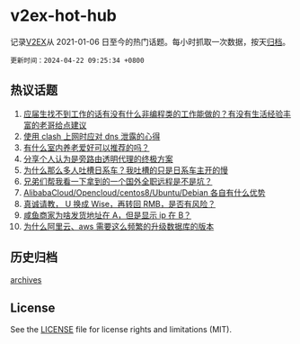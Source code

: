 # v2ex-hot-hub

 记录[V2EX](https://www.v2ex.com/)从 2021-01-06 日至今的热门话题。每小时抓取一次数据，按天[归档](archives)。

`更新时间：2024-04-22 09:25:34 +0800`

## 热议话题

1. [应届生找不到工作的话有没有什么非编程类的工作能做的？有没有生活经验丰富的老哥给点建议](https://www.v2ex.com/t/1034320)
1. [使用 clash 上网时应对 dns 泄露的心得](https://www.v2ex.com/t/1034325)
1. [有什么室内养老爱好可以推荐的吗？](https://www.v2ex.com/t/1034413)
1. [分享个人认为是旁路由透明代理的终极方案](https://www.v2ex.com/t/1034317)
1. [为什么那么多人吐槽日系车？我吐槽的只是日系车主开的慢](https://www.v2ex.com/t/1034465)
1. [兄弟们帮我看一下拿到的一个国外全职远程是不是坑？](https://www.v2ex.com/t/1034371)
1. [AlibabaCloud/Opencloud/centos8/Ubuntu/Debian 各自有什么优势](https://www.v2ex.com/t/1034311)
1. [真诚请教， U 换成 Wise，再转回 RMB，是否有风险？](https://www.v2ex.com/t/1034314)
1. [咸鱼商家为啥发货地址在 A，但是显示 ip 在 B？](https://www.v2ex.com/t/1034316)
1. [为什么阿里云、aws 需要这么频繁的升级数据库的版本](https://www.v2ex.com/t/1034365)

## 历史归档

[archives](archives)

## License

See the [LICENSE](LICENSE) file for license rights and limitations (MIT).
